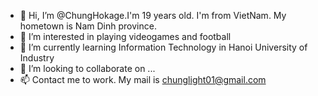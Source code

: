 - 👋 Hi, I’m @ChungHokage.I'm 19 years old. I'm from VietNam. My hometown is Nam Dinh province.
- 👀 I’m interested in playing videogames and football
- 🌱 I’m currently learning Information Technology in Hanoi University of Industry
- 💞️ I’m looking to collaborate on ...
- 📫 Contact me to work. My mail is chunglight01@gmail.com

<!---
ChungHokage/ChungHokage is a ✨ special ✨ repository because its `README.md` (this file) appears on your GitHub profile.
You can click the Preview link to take a look at your changes.
--->
